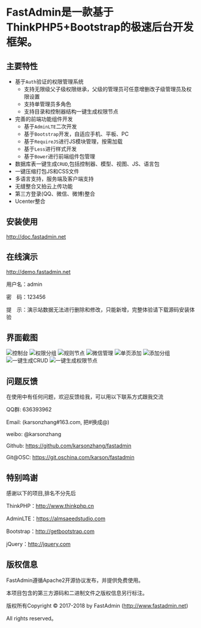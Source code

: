FastAdmin是一款基于ThinkPHP5+Bootstrap的极速后台开发框架。
===============


## **主要特性**

* 基于`Auth`验证的权限管理系统
    * 支持无限级父子级权限继承，父级的管理员可任意增删改子级管理员及权限设置
    * 支持单管理员多角色
    * 支持目录和控制器结构一键生成权限节点
* 完善的前端功能组件开发
    * 基于`AdminLTE`二次开发
    * 基于`Bootstrap`开发，自适应手机、平板、PC
    * 基于`RequireJS`进行JS模块管理，按需加载
    * 基于`Less`进行样式开发
    * 基于`Bower`进行前端组件包管理
* 数据库表一键生成`CRUD`,包括控制器、模型、视图、JS、语言包
* 一键压缩打包JS和CSS文件
* 多语言支持，服务端及客户端支持
* 无缝整合又拍云上传功能
* 第三方登录(QQ、微信、微博)整合
* Ucenter整合

## **安装使用**

http://doc.fastadmin.net

## **在线演示**

http://demo.fastadmin.net

用户名：admin

密　码：123456

提　示：演示站数据无法进行删除和修改，只能新增，完整体验请下载源码安装体验

## **界面截图**
![控制台](//git.oschina.net/uploads/images/2017/0411/113717_e99ff3e7_10933.png "控制台")
![权限分组](//git.oschina.net/uploads/images/2017/0411/115838_2a541809_10933.png "权限分组")
![规则节点](//git.oschina.net/uploads/images/2017/0411/113821_ab9040f4_10933.png "规则节点")
![微信管理](//git.oschina.net/uploads/images/2017/0411/113842_bf52d293_10933.png "微信菜单管理")
![单页添加](//git.oschina.net/uploads/images/2017/0411/113908_23144e89_10933.png "单页添加")
![添加分组](//git.oschina.net/uploads/images/2017/0411/113932_7891b543_10933.png "添加分组")
![一键生成CRUD](//box.kancloud.cn/b56b9655aef1e6c64b98eb1b264bd3bf_1061x775.gif "一键生成CRUD")
![一键生成权限节点](//box.kancloud.cn/4d4e92f0b56e93990406124a35a342b0_1065x770.gif "一键生成权限节点")

## **问题反馈**

在使用中有任何问题，欢迎反馈给我，可以用以下联系方式跟我交流

QQ群: 636393962

Email: (karsonzhang#163.com, 把#换成@)

weibo: @karsonzhang

Github: https://github.com/karsonzhang/fastadmin

Git@OSC: https://git.oschina.com/karson/fastadmin

## **特别鸣谢**

感谢以下的项目,排名不分先后

ThinkPHP：http://www.thinkphp.cn

AdminLTE：https://almsaeedstudio.com

Bootstrap：http://getbootstrap.com

jQuery：http://jquery.com


## 版权信息

FastAdmin遵循Apache2开源协议发布，并提供免费使用。

本项目包含的第三方源码和二进制文件之版权信息另行标注。

版权所有Copyright © 2017-2018 by FastAdmin (http://www.fastadmin.net)

All rights reserved。
